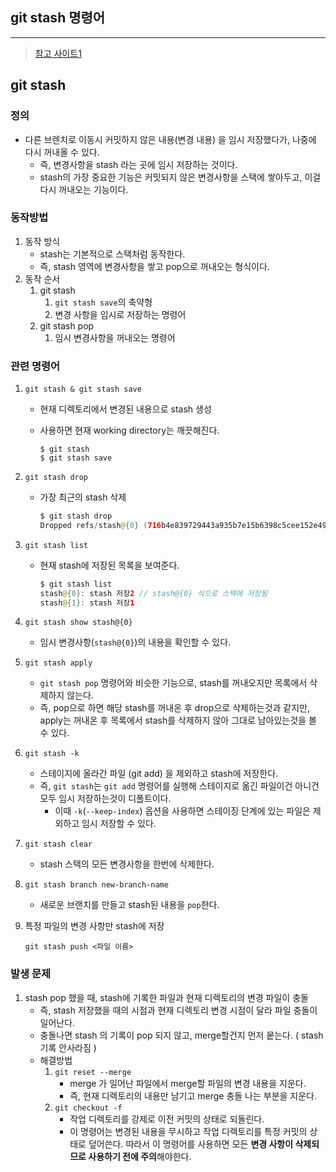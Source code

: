 ## git stash 명령어

---

>[참고 사이트1](https://www.lainyzine.com/ko/article/git-stash-usage-saving-changes-without-commit/)

## git stash 

### 정의

- 다른 브렌치로 이동시 커밋하지 않은 내용(변경 내용) 을 임시 저장했다가, 나중에 다시 꺼내올 수 있다. 
  - 즉, 변경사항을 stash 라는 곳에 임시 저장하는 것이다. 
  - stash의 가장 중요한 기능은 커밋되지 않은 변경사항을 스택에 쌓아두고, 이걸 다시 꺼내오는 기능이다. 

### 동작방법

1. 동작 방식
   - stash는 기본적으로 스택처럼 동작한다. 
   - 즉, stash 영역에 변경사항을 쌓고 pop으로 꺼내오는 형식이다.
2. 동작 순서 
   1. git stash
      1. `git stash save`의 축약형
      2. 변경 사항을 임시로 저장하는 명령어 
   2. git stash pop 
      1. 임시 변경사항을 꺼내오는 명령어

### 관련 명령어

1. `git stash & git stash save`

   - 현재 디렉토리에서 변경된 내용으로 stash 생성

   - 사용하면 현재 working directory는 깨끗해진다. 

     ```git
     $ git stash 
     $ git stash save 
     ```

2. `git stash drop `

   - 가장 최근의 stash 삭제 

     ```java
     $ git stash drop
     Dropped refs/stash@{0} (716b4e839729443a935b7e15b6398c5cee152e49
     ```

3. `git stash list`

   - 현재 stash에 저장된 목록을 보여준다. 

     ```java
     $ git stash list
     stash@{0}: stash 저장2 // stash@{0} 식으로 스택에 저장됨 
     stash@{1}: stash 저장1
     ```

4. `git stash show stash@{0}`

   - 임시 변경사항(`stash@{0}`)의 내용을 확인할 수 있다. 

5. `git stash apply`

   - `git stash pop` 명령어와 비슷한 기능으로, stash를 꺼내오지만 목록에서 삭제하지 않는다. 
   - 즉, pop으로 하면 해당 stash를 꺼내온 후 drop으로 삭제하는것과 같지만, apply는 꺼내온 후 목록에서 stash를 삭제하지 않아 그대로 남아있는것을 볼 수 있다. 

6. `git stash -k`

   - 스테이지에 올라간 파일 (git add) 을 제외하고 stash에 저장한다. 
   - 즉, `git stash`는 `git add` 명령어를 실행해 스테이지로 옮긴 파일이건 아니건 모두 임시 저장하는것이 디폴트이다. 
     - 이때 `-k`(`--keep-index`) 옵션을 사용하면 스테이징 단계에 있는 파일은 제외하고 임시 저장할 수 있다. 

7. `git stash clear`

   - stash 스택의 모든 변경사항을 한번에 삭제한다. 

8. `git stash branch new-branch-name`

   - 새로운 브랜치를 만들고 stash된 내용을 `pop`한다.

9. 특정 파일의 변경 사항만 stash에 저장 

   ```
   git stash push <파일 이름>
   ```

### 발생 문제 

1. stash pop 했을 때, stash에 기록한 파일과 현재 디렉토리의 변경 파일이 충돌 
   - 즉, stash 저장했을 때의 시점과 현재 디렉토리 변경 시점이 달라 파일 충돌이 일어난다. 
   - 충돌나면 stash 의 기록이 pop 되지 않고, merge할건지 먼저 뭍는다. ( stash 기록 안사라짐 )
   - 해결방법
     1. `git reset --merge`
        - merge 가 일어난 파일에서 merge할 파일의 변경 내용을 지운다. 
        - 즉, 현재 디렉토리의 내용만 남기고 merge 충돌 나는 부분을 지운다. 
     2. `git checkout -f`
        - 작업 디렉토리를 강제로 이전 커밋의 상태로 되돌린다. 
        - 이 명령어는 변경된 내용을 무시하고 작업 디렉토리를 특정 커밋의 상태로 덮어쓴다. 따라서 이 명령어를 사용하면 모든 **변경 사항이 삭제되므로 사용하기 전에 주의**해야한다. 